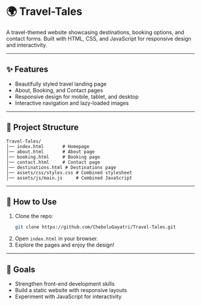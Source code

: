 # 🌍 Travel-Tales

A travel-themed website showcasing destinations, booking options, and contact forms. Built with HTML, CSS, and JavaScript for responsive design and interactivity.

---

## ✨ Features
- Beautifully styled travel landing page
- About, Booking, and Contact pages
- Responsive design for mobile, tablet, and desktop
- Interactive navigation and lazy-loaded images

---

## 📂 Project Structure
```
Travel-Tales/
│── index.html       # Homepage
│── about.html       # About page
│── booking.html     # Booking page
│── contact.html     # Contact page
│── destinations.html # Destinations page
│── assets/css/styles.css # Combined stylesheet
│── assets/js/main.js     # Combined JavaScript
```

---

## 🚀 How to Use
1. Clone the repo:
   ```bash
   git clone https://github.com/CheboluGayatri/Travel-Tales.git
   ```
2. Open `index.html` in your browser.
3. Explore the pages and enjoy the design!

---

## 🎯 Goals
- Strengthen front-end development skills
- Build a static website with responsive layouts
- Experiment with JavaScript for interactivity

